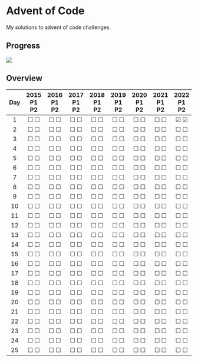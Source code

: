 # Advent of Code

My solutions to advent of code challenges.

## Progress

![](https://geps.dev/progress/0)

## Overview

Day | 2015<br>P1 P2 | 2016<br>P1 P2 | 2017<br>P1 P2 | 2018<br>P1 P2 | 2019<br>P1 P2 | 2020<br>P1 P2 | 2021<br>P1 P2 | 2022<br>P1 P2 | 2023<br>P1 P2 | 2024<br>P1 P2 |
| :----: | :----: | :----: | :----: | :----: | :----: | :----: | :----: | :----: | :----: | :----: |
| 1 | &#9744; &#9744; | &#9744; &#9744; | &#9744; &#9744; | &#9744; &#9744; | &#9744; &#9744; | &#9744; &#9744; | &#9744; &#9744; | &#9745; &#9745; | &#9744; &#9744; | &#9744; &#9744; |
| 2 | &#9744; &#9744; | &#9744; &#9744; | &#9744; &#9744; | &#9744; &#9744; | &#9744; &#9744; | &#9744; &#9744; | &#9744; &#9744; | &#9744; &#9744; | &#9744; &#9744; | &#9744; &#9744; |
| 3 | &#9744; &#9744; | &#9744; &#9744; | &#9744; &#9744; | &#9744; &#9744; | &#9744; &#9744; | &#9744; &#9744; | &#9744; &#9744; | &#9744; &#9744; | &#9744; &#9744; | &#9744; &#9744; |
| 4 | &#9744; &#9744; | &#9744; &#9744; | &#9744; &#9744; | &#9744; &#9744; | &#9744; &#9744; | &#9744; &#9744; | &#9744; &#9744; | &#9744; &#9744; | &#9744; &#9744; | &#9744; &#9744; |
| 5 | &#9744; &#9744; | &#9744; &#9744; | &#9744; &#9744; | &#9744; &#9744; | &#9744; &#9744; | &#9744; &#9744; | &#9744; &#9744; | &#9744; &#9744; | &#9744; &#9744; | &#9744; &#9744; |
| 6 | &#9744; &#9744; | &#9744; &#9744; | &#9744; &#9744; | &#9744; &#9744; | &#9744; &#9744; | &#9744; &#9744; | &#9744; &#9744; | &#9744; &#9744; | &#9744; &#9744; | &#9744; &#9744; |
| 7 | &#9744; &#9744; | &#9744; &#9744; | &#9744; &#9744; | &#9744; &#9744; | &#9744; &#9744; | &#9744; &#9744; | &#9744; &#9744; | &#9744; &#9744; | &#9744; &#9744; | &#9744; &#9744; |
| 8 | &#9744; &#9744; | &#9744; &#9744; | &#9744; &#9744; | &#9744; &#9744; | &#9744; &#9744; | &#9744; &#9744; | &#9744; &#9744; | &#9744; &#9744; | &#9744; &#9744; | &#9744; &#9744; |
| 9 | &#9744; &#9744; | &#9744; &#9744; | &#9744; &#9744; | &#9744; &#9744; | &#9744; &#9744; | &#9744; &#9744; | &#9744; &#9744; | &#9744; &#9744; | &#9744; &#9744; | &#9744; &#9744; |
| 10 | &#9744; &#9744; | &#9744; &#9744; | &#9744; &#9744; | &#9744; &#9744; | &#9744; &#9744; | &#9744; &#9744; | &#9744; &#9744; | &#9744; &#9744; | &#9744; &#9744; | &#9744; &#9744; |
| 11 | &#9744; &#9744; | &#9744; &#9744; | &#9744; &#9744; | &#9744; &#9744; | &#9744; &#9744; | &#9744; &#9744; | &#9744; &#9744; | &#9744; &#9744; | &#9744; &#9744; | &#9744; &#9744; |
| 12 | &#9744; &#9744; | &#9744; &#9744; | &#9744; &#9744; | &#9744; &#9744; | &#9744; &#9744; | &#9744; &#9744; | &#9744; &#9744; | &#9744; &#9744; | &#9744; &#9744; | &#9744; &#9744; |
| 13 | &#9744; &#9744; | &#9744; &#9744; | &#9744; &#9744; | &#9744; &#9744; | &#9744; &#9744; | &#9744; &#9744; | &#9744; &#9744; | &#9744; &#9744; | &#9744; &#9744; | &#9744; &#9744; |
| 14 | &#9744; &#9744; | &#9744; &#9744; | &#9744; &#9744; | &#9744; &#9744; | &#9744; &#9744; | &#9744; &#9744; | &#9744; &#9744; | &#9744; &#9744; | &#9744; &#9744; | &#9744; &#9744; |
| 15 | &#9744; &#9744; | &#9744; &#9744; | &#9744; &#9744; | &#9744; &#9744; | &#9744; &#9744; | &#9744; &#9744; | &#9744; &#9744; | &#9744; &#9744; | &#9744; &#9744; | &#9744; &#9744; |
| 16 | &#9744; &#9744; | &#9744; &#9744; | &#9744; &#9744; | &#9744; &#9744; | &#9744; &#9744; | &#9744; &#9744; | &#9744; &#9744; | &#9744; &#9744; | &#9744; &#9744; | &#9744; &#9744; |
| 17 | &#9744; &#9744; | &#9744; &#9744; | &#9744; &#9744; | &#9744; &#9744; | &#9744; &#9744; | &#9744; &#9744; | &#9744; &#9744; | &#9744; &#9744; | &#9744; &#9744; | &#9744; &#9744; |
| 18 | &#9744; &#9744; | &#9744; &#9744; | &#9744; &#9744; | &#9744; &#9744; | &#9744; &#9744; | &#9744; &#9744; | &#9744; &#9744; | &#9744; &#9744; | &#9744; &#9744; | &#9744; &#9744; |
| 19 | &#9744; &#9744; | &#9744; &#9744; | &#9744; &#9744; | &#9744; &#9744; | &#9744; &#9744; | &#9744; &#9744; | &#9744; &#9744; | &#9744; &#9744; | &#9744; &#9744; | &#9744; &#9744; |
| 20 | &#9744; &#9744; | &#9744; &#9744; | &#9744; &#9744; | &#9744; &#9744; | &#9744; &#9744; | &#9744; &#9744; | &#9744; &#9744; | &#9744; &#9744; | &#9744; &#9744; | &#9744; &#9744; |
| 21 | &#9744; &#9744; | &#9744; &#9744; | &#9744; &#9744; | &#9744; &#9744; | &#9744; &#9744; | &#9744; &#9744; | &#9744; &#9744; | &#9744; &#9744; | &#9744; &#9744; | &#9744; &#9744; |
| 22 | &#9744; &#9744; | &#9744; &#9744; | &#9744; &#9744; | &#9744; &#9744; | &#9744; &#9744; | &#9744; &#9744; | &#9744; &#9744; | &#9744; &#9744; | &#9744; &#9744; | &#9744; &#9744; |
| 23 | &#9744; &#9744; | &#9744; &#9744; | &#9744; &#9744; | &#9744; &#9744; | &#9744; &#9744; | &#9744; &#9744; | &#9744; &#9744; | &#9744; &#9744; | &#9744; &#9744; | &#9744; &#9744; |
| 24 | &#9744; &#9744; | &#9744; &#9744; | &#9744; &#9744; | &#9744; &#9744; | &#9744; &#9744; | &#9744; &#9744; | &#9744; &#9744; | &#9744; &#9744; | &#9744; &#9744; | &#9744; &#9744; |
| 25 | &#9744; &#9744; | &#9744; &#9744; | &#9744; &#9744; | &#9744; &#9744; | &#9744; &#9744; | &#9744; &#9744; | &#9744; &#9744; | &#9744; &#9744; | &#9744; &#9744; | &#9744; &#9744; |